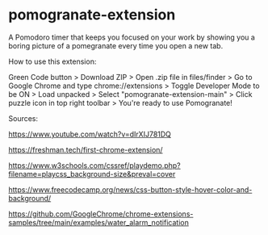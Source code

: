 # pomogranate-extension
A Pomodoro timer that keeps you focused on your work by showing you a boring picture of a pomegranate every time you open a new tab.

How to use this extension:

Green Code button > Download ZIP > Open .zip file in files/finder >
Go to Google Chrome and type chrome://extensions > Toggle Developer Mode to be ON >
Load unpacked > Select "pomogranate-extension-main" > Click puzzle icon in top right toolbar >
You're ready to use Pomogranate!


Sources:

https://www.youtube.com/watch?v=dIrXIJ781DQ

https://freshman.tech/first-chrome-extension/

https://www.w3schools.com/cssref/playdemo.php?filename=playcss_background-size&preval=cover

https://www.freecodecamp.org/news/css-button-style-hover-color-and-background/

https://github.com/GoogleChrome/chrome-extensions-samples/tree/main/examples/water_alarm_notification

